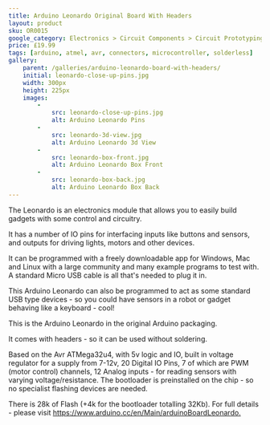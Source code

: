 ```yaml
---
title: Arduino Leonardo Original Board With Headers
layout: product
sku: OR0015
google_category: Electronics > Circuit Components > Circuit Prototyping
price: £19.99
tags: [arduino, atmel, avr, connectors, microcontroller, solderless]
gallery:
    parent: /galleries/arduino-leonardo-board-with-headers/
    initial: leonardo-close-up-pins.jpg
    width: 300px
    height: 225px
    images:
        -
            src: leonardo-close-up-pins.jpg
            alt: Arduino Leonardo Pins
        -
            src: leonardo-3d-view.jpg
            alt: Arduino Leonardo 3d View
        -
            src: leonardo-box-front.jpg
            alt: Arduino Leonardo Box Front
        -
            src: leonardo-box-back.jpg
            alt: Arduino Leonardo Box Back
---
```

The Leonardo is an electronics module that allows you to easily build gadgets with some control and circuitry.

It has a number of IO pins for interfacing inputs like buttons and sensors, and outputs for driving lights, motors and other devices.

It can be programmed with a freely downloadable app for Windows, Mac and Linux with a large community and many example programs to test with. A standard Micro USB cable is all that's needed to plug it in.

This Arduino Leonardo can also be programmed to act as some standard USB type devices - so you could have sensors in a robot or gadget behaving like a keyboard - cool!

This is the Arduino Leonardo in the original Arduino packaging.

It comes with headers - so it can be used without soldering.

Based on the Avr ATMega32u4, with 5v logic and IO, built in voltage regulator for a supply from 7-12v, 20 Digital IO Pins, 7 of which are PWM (motor control) channels, 12 Analog inputs - for reading sensors with varying voltage/resistance. The bootloader is preinstalled on the chip - so no specialist flashing devices are needed.

There is 28k of Flash (+4k for the bootloader totalling 32Kb). For full details - please visit <https://www.arduino.cc/en/Main/arduinoBoardLeonardo.>
